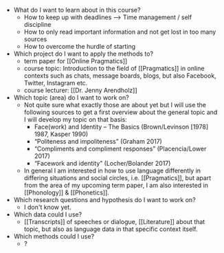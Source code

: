 - What do I want to learn about in this course?
	- How to keep up with deadlines --> Time management / self discipline
	- How to only read important information and not get lost in too many sources
	- How to overcome the hurdle of starting
- Which project do I want to apply the methods to?
	- term paper for [[Online Pragmatics]]
	- course topic: Introduction to the field of [[Pragmatics]] in online contexts such as chats, message boards, blogs, but also Facebook, Twitter, Instagram etc.
	- course lecturer: [[Dr. Jenny Arendholz]]
- Which topic (area) do I want to work on?
	- Not quite sure what exactly those are about yet but I will use the following sources to get a first overview about the general topic and I will develop my topic on that basis:
		- Face(work) and Identity – The Basics (Brown/Levinson [1978] 1987, Kasper 1990)
		- “Politeness and impoliteness” (Graham 2017)
		- “Compliments and compliment responses” (Placencia/Lower 2017)
		- “Facework and identity” (Locher/Bolander 2017)
	- In general I am interested in how to use language differently in differing situations and social circles, i.e. [[Pragmatics]], but apart from the area of my upcoming term paper, I am also interested in [[Phonology]] & [[Phonetics]].
- Which research questions and hypothesis do I want to work on?
	- I don't know yet.
- Which data could I use?
	- [[Transcripts]] of speeches or dialogue, [[Literature]] about that topic, but also as language data in that specific context itself.
- Which methods could I use?
	- ?
